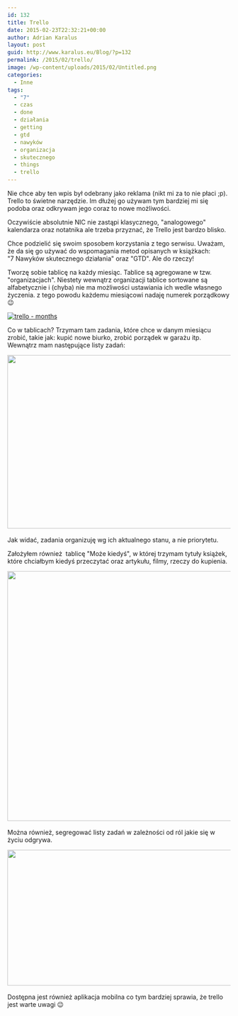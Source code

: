 ```yaml
---
id: 132
title: Trello
date: 2015-02-23T22:32:21+00:00
author: Adrian Karalus
layout: post
guid: http://www.karalus.eu/Blog/?p=132
permalink: /2015/02/trello/
image: /wp-content/uploads/2015/02/Untitled.png
categories:
  - Inne
tags:
  - "7"
  - czas
  - done
  - działania
  - getting
  - gtd
  - nawyków
  - organizacja
  - skutecznego
  - things
  - trello
---
```

Nie chce aby ten wpis był odebrany jako reklama (nikt mi za to nie płaci ;p).  
Trello to świetne narzędzie. Im dłużej go używam tym bardziej mi się podoba oraz odkrywam jego coraz to nowe możliwości.  
<!--more-->Oczywiście absolutnie NIC nie zastąpi klasycznego, "analogowego" kalendarza oraz notatnika ale trzeba przyznać, że Trello jest bardzo blisko.

Chce podzielić się swoim sposobem korzystania z tego serwisu. Uważam, że da się go używać do wspomagania metod opisanych w książkach:  
"7 Nawyków skutecznego działania" oraz "GTD". Ale do rzeczy!

Tworzę sobie tablicę na każdy miesiąc. Tablice są agregowane w tzw. "organizacjach". Niestety wewnątrz organizacji tablice sortowane są alfabetycznie i (chyba) nie ma możliwości ustawiania ich wedle własnego życzenia. z tego powodu każdemu miesiącowi nadaję numerek porządkowy 😉

 

[<img class="alignnone size-full wp-image-133" src="https://i1.wp.com/www.karalus.eu/wp-content/uploads/2015/02/Untitled.png?resize=1401%2C186" alt="trello - months" width="1401" height="186" srcset="https://i1.wp.com/www.karalus.eu/wp-content/uploads/2015/02/Untitled.png?w=1401 1401w, https://i1.wp.com/www.karalus.eu/wp-content/uploads/2015/02/Untitled.png?resize=300%2C40 300w, https://i1.wp.com/www.karalus.eu/wp-content/uploads/2015/02/Untitled.png?resize=1024%2C136 1024w" sizes="(max-width: 1000px) 100vw, 1000px" data-recalc-dims="1" />](https://i1.wp.com/www.karalus.eu/wp-content/uploads/2015/02/Untitled.png)

Co w tablicach? Trzymam tam zadania, które chce w danym miesiącu zrobić, takie jak: kupić nowe biurko, zrobić porządek w garażu itp. Wewnątrz mam następujące listy zadań:

[<img class="alignnone wp-image-137 size-full" src="/wp-content/uploads/2015/02/Untitled1.png?resize=1086%2C391" alt="" width="1086" height="391" srcset="/wp-content/uploads/2015/02/Untitled1.png?w=1086 1086w, /wp-content/uploads/2015/02/Untitled1.png?resize=300%2C108 300w, /wp-content/uploads/2015/02/Untitled1.png?resize=1024%2C369 1024w" sizes="(max-width: 1000px) 100vw, 1000px" data-recalc-dims="1" />](/wp-content/uploads/2015/02/Untitled1.png)

Jak widać, zadania organizuję wg ich aktualnego stanu, a nie priorytetu.

Założyłem również  tablicę "Może kiedyś", w której trzymam tytuły książek, które chciałbym kiedyś przeczytać oraz artykułu, filmy, rzeczy do kupienia.

[<img class="alignnone wp-image-140 size-full" src="/wp-content/uploads/2015/02/Untitled2.png?resize=1617%2C563" alt="" width="1617" height="563" srcset="/wp-content/uploads/2015/02/Untitled2.png?w=1617 1617w, /wp-content/uploads/2015/02/Untitled2.png?resize=300%2C104 300w, /wp-content/uploads/2015/02/Untitled2.png?resize=1024%2C357 1024w" sizes="(max-width: 1000px) 100vw, 1000px" data-recalc-dims="1" />](/wp-content/uploads/2015/02/Untitled2.png)

Można również, segregować listy zadań w zależności od ról jakie się w życiu odgrywa.

[<img class="alignnone wp-image-143 size-full" src="/wp-content/uploads/2015/02/Untitled3.png?resize=1351%2C306" alt="" width="1351" height="306" srcset="/wp-content/uploads/2015/02/Untitled3.png?w=1351 1351w, /wp-content/uploads/2015/02/Untitled3.png?resize=300%2C68 300w, /wp-content/uploads/2015/02/Untitled3.png?resize=1024%2C232 1024w" sizes="(max-width: 1000px) 100vw, 1000px" data-recalc-dims="1" />](/wp-content/uploads/2015/02/Untitled3.png)

Dostępna jest również aplikacja mobilna co tym bardziej sprawia, że trello jest warte uwagi 😉